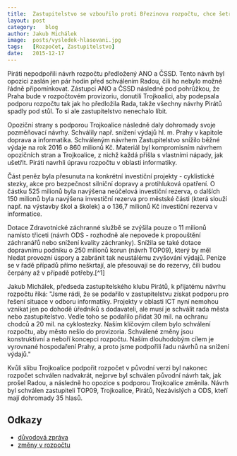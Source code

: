 ```yaml
---
title:	Zastupitelstvo se vzbouřilo proti Březinovu rozpočtu, chce šetřit
layout:	post
category:	blog
author:	Jakub Michálek
image:	posts/vysledek-hlasovani.jpg
tags:	[Rozpočet, Zastupitelstvo]
date:	2015-12-17
---
```


Piráti nepodpořili návrh rozpočtu předložený ANO a ČSSD. Tento návrh byl opozici zaslán jen pár hodin před schválením Radou, čili ho nebylo možné řádně připomínkovat. Zástupci ANO a ČSSD následně pod pohrůžkou, že Praha bude v rozpočtovém provizoriu, donutili Trojkoalici, aby podepsala podporu rozpočtu tak jak ho předložila Rada, takže všechny návrhy Pirátů spadly pod stůl. To si ale zastupitelstvo nenechalo líbit. 

Opoziční strany s podporou Trojkoalice následně daly dohromady svoje pozměňovací návrhy. Schválily např. snížení výdajů hl. m. Prahy v kapitole doprava a informatika. Schváleným návrhem Zastupitelstvo snížilo běžné výdaje na rok 2016 o 860 milionů Kč. Materiál byl kompromisním návrhem opozičních stran a Trojkoalice, z nichž každá přišla s vlastními nápady, jak ušetřit. Piráti navrhli úpravu rozpočtu v oblasti informatiky.

Část peněz byla přesunuta na konkrétní investiční projekty - cyklistické stezky, akce pro bezpečnost silniční dopravy a protihluková opatření. O částku 525 milionů byla navýšena neúčelová investiční rezerva, o dalších 150 milionů byla navýšena investiční rezerva pro městské části (která slouží např. na výstavby škol a školek) a o 136,7 milionů Kč investiční rezerva v informatice. 

Dotace Zdravotnické záchranné službě se zvýšila pouze o 11 milionů namísto třiceti (návrh ODS - rozhodně ale nepovede k propouštění záchranářů nebo snížení kvality záchranky). Snížila se také dotace dopravnímu podniku o 250 milionů korun (návrh TOP09), který by měl hledat provozní úspory a zabránit tak neustálému zvyšování výdajů. Peníze se v řadě případů přímo neškrtají, ale přesouvají se do rezervy, čili budou čerpány až v případě potřeby.[^1] 

Jakub Michálek, předseda zastupitelského klubu Pirátů, k přijatému návrhu rozpočtu říká: "Jsme rádi, že se podařilo v zastupitelstvu získat podporu pro řešení situace v odboru informatiky. Projekty v oblasti ICT nyní nemohou vznikat jen po dohodě úředníků s dodavateli, ale musí je schválit rada města nebo zastupitelstvo. Vedle toho se podařilo přidat 30 mil. na ochranu chodců a 20 mil. na cyklostezky. Naším klíčovým cílem bylo schválení rozpočtu, aby město nešlo do provizoria. Schválené změny jsou konstruktivní a neboří koncepci rozpočtu. Naším dlouhodobým cílem je vyrovnané hospodaření Prahy, a proto jsme podpořili řadu návrhů na snížení výdajů."

Kvůli slibu Trojkoalice podpořit rozpočet v původní verzi byl nakonec rozpočet schválen nadvakrát, nejprve byl schválen původní návrh tak, jak prošel Radou, a následně ho opozice s podporou Trojkoalice změnila. Návrh byl schválen zastupiteli TOP09, Trojkoalice, Pirátů, Nezávislých a ODS, kteří mají dohromady 35 hlasů.

## Odkazy

* [důvodová zpráva](https://github.com/pirati-cz/KlubPraha/blob/master/spisy/2015/249-zhmp-17-12/rozpocet-INF.md)
* [změny v rozpočtu](https://github.com/pirati-cz/webpraha/blob/gh-pages/assets/static/zmeny-rozpoctu.md)


